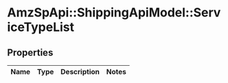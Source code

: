 # AmzSpApi::ShippingApiModel::ServiceTypeList

## Properties
Name | Type | Description | Notes
------------ | ------------- | ------------- | -------------


